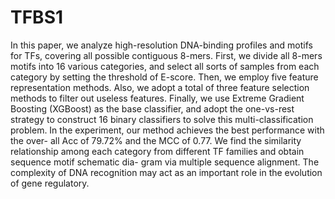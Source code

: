 # TFBS1
In this paper, we analyze high-resolution DNA-binding profiles and motifs for TFs, covering all possible contiguous 8-mers. First, we divide all 8-mers motifs into 16 various categories, and select all sorts of samples from each category by setting the threshold of E-score. Then, we employ five feature representation methods. Also, we adopt a total of three feature selection methods to filter out useless features. Finally, we use Extreme Gradient Boosting (XGBoost) as the base classifier, and adopt the one-vs-rest strategy to construct 16 binary classifiers to solve this multi-classification problem. In the experiment, our method achieves the best performance with the over- all Acc of 79.72% and the MCC of 0.77. We find the similarity relationship among each category from different TF families and obtain sequence motif schematic dia- gram via multiple sequence alignment. The complexity of DNA recognition may act as an important role in the evolution of gene regulatory.
